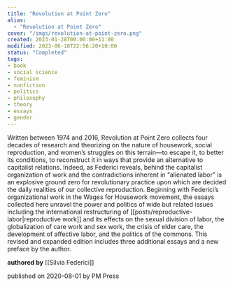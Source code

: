 ```yaml
---
title: "Revolution at Point Zero"
alias:
  - "Revolution at Point Zero"
cover: "/imgs/revolution-at-point-zero.png"
created: 2023-01-28T00:00:00+11:00
modified: 2023-06-18T22:56:20+10:00
status: "Completed"
tags:
- book
- social science
- feminism
- nonfiction
- politics
- philosophy
- theory
- essays
- gender
---
```


Written between 1974 and 2016, Revolution at Point Zero collects four decades of research and theorizing on the nature of housework, social reproduction, and women’s struggles on this terrain—to escape it, to better its conditions, to reconstruct it in ways that provide an alternative to capitalist relations. Indeed, as Federici reveals, behind the capitalist organization of work and the contradictions inherent in “alienated labor” is an explosive ground zero for revolutionary practice upon which are decided the daily realities of our collective reproduction. Beginning with Federici’s organizational work in the Wages for Housework movement, the essays collected here unravel the power and politics of wide but related issues including the international restructuring of [[posts/reproductive-labor|reproductive work]] and its effects on the sexual division of labor, the globalization of care work and sex work, the crisis of elder care, the development of affective labor, and the politics of the commons. This revised and expanded edition includes three additional essays and a new preface by the author.

**authored by** [[Silvia Federici]]

published on 2020-08-01 by PM Press